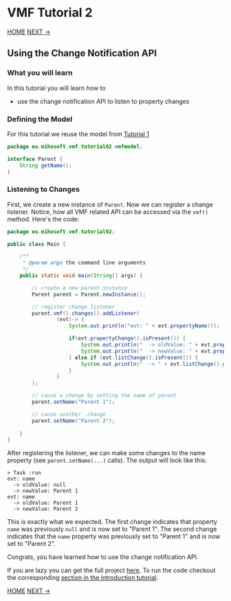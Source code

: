 # VMF Tutorial 2

[HOME](https://github.com/miho/VMF-Tutorials/blob/master/README.md) [NEXT ->](https://github.com/miho/VMF-Tutorials/blob/master/VMF-Tutorial-03/README.md)

## Using the Change Notification API

### What you will learn

In this tutorial you will learn how to

- use the change notification API to listen to property changes

### Defining the Model

For this tutorial we reuse the model from [Tutorial 1](https://github.com/miho/VMF-Tutorials/edit/master/VMF-Tutorial-01/README.md)

```java
package eu.mihosoft.vmf.tutorial02.vmfmodel;

interface Parent {
    String getName();
}
```

### Listening to Changes

First, we create a new instance of `Parent`. Now we can register a change listener. Notice, how all VMF related API can be accessed via the `vmf()` method. Here's the code:

```java
package eu.mihosoft.vmf.tutorial02;

public class Main {

    /**
     * @param args the command line arguments
     */
    public static void main(String[] args) {

        // create a new parent instance
        Parent parent = Parent.newInstance();

        // register change listener
        parent.vmf().changes().addListener(
                (evt)-> {
                    System.out.println("evt: " + evt.propertyName());

                    if(evt.propertyChange().isPresent()) {
                        System.out.println("  -> oldValue: " + evt.propertyChange().get().oldValue());
                        System.out.println("  -> newValue: " + evt.propertyChange().get().newValue());
                    } else if (evt.listChange().isPresent()) {
                        System.out.println("  -> " + evt.listChange().get().toStringWithDetails());
                    }
                }
        );

        // cause a change by setting the name of parent
        parent.setName("Parent 1");

        // cause another  change
        parent.setName("Parent 2");
        
    }
}
```

After registering the listener, we can make some changes to the name property (see `parent.setName(...)` calls). The output will look like this:

```
> Task :run
evt: name
  -> oldValue: null
  -> newValue: Parent 1
evt: name
  -> oldValue: Parent 1
  -> newValue: Parent 2
```

This is exactly what we expected. The first change indicates that property `name` was previously `null` and is now set to "Parent 1". The second change indicates that the `name` property was previously set to "Parent 1" and is now set to "Parent 2".

Congrats, you have learned how to use the change notification API.  

If you are lazy you can get the full project [here](https://github.com/miho/VMF-Tutorials/tree/master/VMF-Tutorial-02). To run the code checkout the corresponding [section in the introduction tutorial](https://github.com/miho/VMF-Tutorials/blob/master/VMF-Tutorial-01/README.md#running-the-tutorial).

[HOME](https://github.com/miho/VMF-Tutorials/blob/master/README.md) [NEXT ->](https://github.com/miho/VMF-Tutorials/blob/master/VMF-Tutorial-03/README.md)



